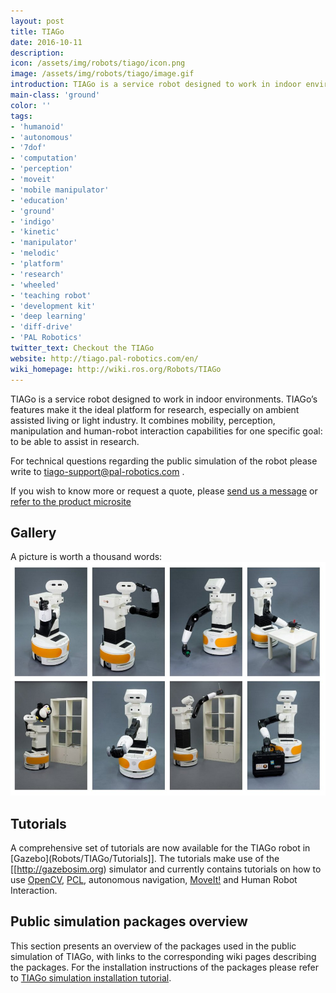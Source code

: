 ```yaml
---
layout: post
title: TIAGo
date: 2016-10-11
description:
icon: /assets/img/robots/tiago/icon.png
image: /assets/img/robots/tiago/image.gif
introduction: TIAGo is a service robot designed to work in indoor environments.
main-class: 'ground'
color: ''
tags:
- 'humanoid'
- 'autonomous'
- '7dof'
- 'computation'
- 'perception'
- 'moveit'
- 'mobile manipulator'
- 'education'
- 'ground'
- 'indigo'
- 'kinetic'
- 'manipulator'
- 'melodic'
- 'platform'
- 'research'
- 'wheeled'
- 'teaching robot'
- 'development kit'
- 'deep learning'
- 'diff-drive'
- 'PAL Robotics'
twitter_text: Checkout the TIAGo
website: http://tiago.pal-robotics.com/en/
wiki_homepage: http://wiki.ros.org/Robots/TIAGo
---
```


TIAGo is a service robot designed to work in indoor environments. TIAGo’s features make it the ideal platform for research, especially on ambient assisted living or light industry. It combines mobility, perception, manipulation and human-robot interaction capabilities for one specific goal: to be able to assist in research.

For technical questions regarding the public simulation of the robot please write to tiago-support@pal-robotics.com .

If you wish to know more or request a quote, please [send us a message](http://pal-robotics.com/en/company) or [refer to the product microsite](http://tiago.pal-robotics.com/en/) 

## Gallery
A picture is worth a thousand words:
![TiagoGallery](/assets/img/robots/tiago/TIAGo_gallery.jpg)

## Tutorials
A comprehensive set of tutorials are now available for the TIAGo robot in [Gazebo](Robots/TIAGo/Tutorials]]. The tutorials make use of the [[http://gazebosim.org) simulator and currently contains tutorials on how to use [OpenCV](http://opencv.org), [PCL](http://pointclouds.org), autonomous navigation, [MoveIt!](http://moveit.ros.org) and Human Robot Interaction.

## Public simulation packages overview

This section presents an overview of the packages used in the public simulation of TIAGo, with links to the corresponding wiki pages describing the packages. For the installation instructions of the packages please refer to [TIAGo simulation installation tutorial](http://wiki.ros.org/Robots/TIAGo/Tutorials/TiagoSimulation).
